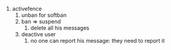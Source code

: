 1. activefence
	1. unban for softban
	2. ban => suspend
		1. delete all his messages
	3. deactive user
		1. no one can report his message: they need to report it
